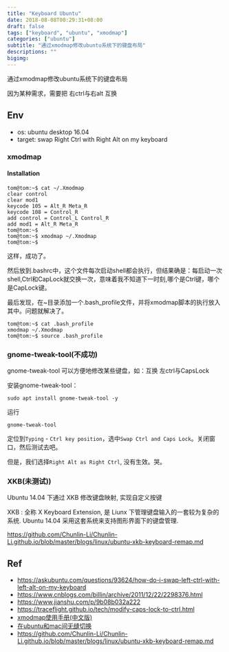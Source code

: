 ```yaml
---
title: "Keyboard Ubuntu"
date: 2018-08-08T00:29:31+08:00
draft: false
tags: ["keyboard", "ubuntu", "xmodmap"]
categories: ["ubuntu"]
subtitle: "通过xmodmap修改ubuntu系统下的键盘布局"
descriptions: ""
bigimg:
---
```


通过xmodmap修改ubuntu系统下的键盘布局

因为某种需求，需要把 右ctrl与右alt 互换

## Env

- os: ubuntu desktop 16.04 
- target: swap Right Ctrl with Right Alt on my keyboard

### xmodmap

#### Installation

```
tom@tom:~$ cat ~/.Xmodmap 
clear control
clear mod1
keycode 105 = Alt_R Meta_R
keycode 108 = Control_R
add control = Control_L Control_R
add mod1 = Alt_R Meta_R
tom@tom:~$ 
tom@tom:~$ xmodmap ~/.Xmodmap
tom@tom:~$ 
```
这样，成功了。

然后放到.bashrc中，这个文件每次启动shell都会执行，但结果确是：每启动一次shell,Ctrl和CapLock就交换一次，意味着我不知道下一时刻,哪个是Ctrl键，哪个是CapLock键。

最后发现，在~目录添加一个.bash_profile文件，并将xmodmap脚本的执行放入其中。问题就解决了。

```
tom@tom:~$ cat .bash_profile 
xmodmap ~/.Xmodmap
tom@tom:~$ source .bash_profile
```
### gnome-tweak-tool(不成功)

gnome-tweak-tool 可以方便地修改某些键盘，如：互换 左ctrl与CapsLock

安装gnome-tweak-tool：

```
sudo apt install gnome-tweak-tool -y
```
运行

```
gnome-tweak-tool
```

定位到`Typing` - `Ctrl key position`，选中`Swap Ctrl and Caps Lock`。关闭窗口，然后测试去吧。

但是，我们选择`Right Alt as Right Ctrl`, 没有生效。哭。

### XKB(未测试))

Ubuntu 14.04 下通过 XKB 修改键盘映射, 实现自定义按键

XKB : 全称 X Keyboard Extension, 是 Liunx 下管理键盘输入的一套较为复杂的系统. Ubuntu 14.04 采用这套系统来支持图形界面下的键盘管理.

https://github.com/Chunlin-Li/Chunlin-Li.github.io/blob/master/blogs/linux/ubuntu-xkb-keyboard-remap.md

## Ref

- https://askubuntu.com/questions/93624/how-do-i-swap-left-ctrl-with-left-alt-on-my-keyboard
- https://www.cnblogs.com/billin/archive/2011/12/22/2298376.html
- https://www.jianshu.com/p/9b08b032a222
- https://traceflight.github.io/tech/modify-caps-lock-to-ctrl.html
- [xmodmap使用手册(中文版)](http://manpages.ubuntu.com/manpages/xenial/zh_CN/man1/xmodmap.1.html)
- [在ubuntu和mac间无缝切换](https://my.oschina.net/uniquejava/blog/844331)
- https://github.com/Chunlin-Li/Chunlin-Li.github.io/blob/master/blogs/linux/ubuntu-xkb-keyboard-remap.md